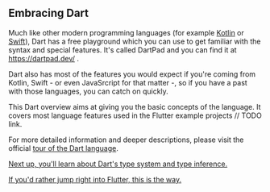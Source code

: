 ## Embracing Dart

Much like other modern programming languages (for example [Kotlin](https://try.kotlinlang.org/) or [Swift](https://www.apple.com/swift/playgrounds/)), Dart has a free playground which you can use to get familiar with the syntax and special features. It's called DartPad and you can find it at  https://dartpad.dev/ .

Dart also has most of the features you would expect if you're coming from Kotlin, Swift - or even JavaSrcript for that matter -, so if you have a past with those languages, you can catch on quickly.

This Dart overview aims at giving you the basic concepts of the language. It covers most language features used in the Flutter example projects // TODO link.

For more detailed information and deeper descriptions, please visit the official [tour of the Dart language](https://dart.dev/guides/language/language-tour).

[Next up, you'll learn about Dart's type system and type inference.](01_Types.md) 

 [If you'd rather jump right into Flutter, this is the way.](..\02_Flutter\01_Flutter_core_concepts.md) 

